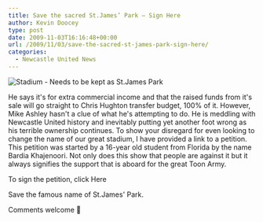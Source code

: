 ```yaml
---
title: Save the sacred St.James’ Park – Sign Here
author: Kevin Doocey
type: post
date: 2009-11-03T16:16:48+00:00
url: /2009/11/03/save-the-sacred-st-james-park-sign-here/
categories:
  - Newcastle United News
---
```


![Stadium - Needs to be kept as St.James Park](https://static.guim.co.uk/sys-images/Football/Pix/pictures/2008/08/04/StJAmesPArk3.jpg)

He says it's for extra commercial income and that the raised funds from it's sale will go straight to Chris Hughton transfer budget, 100% of it. However, Mike Ashley hasn't a clue of what he's attempting to do. He is meddling with Newcastle United history and inevitably putting yet another foot wrong as his terrible ownership continues. To show your disregard for even  looking to change the name of our great stadium, I have provided a link to a petition. This petition was started by a 16-year old student from Florida by the name Bardia Khajenoori. Not only does this show that people are against it but it always signifies the support that is aboard for the great Toon Army.

To sign the petition, click Here

Save the famous name of St.James' Park.

Comments welcome 🙂
